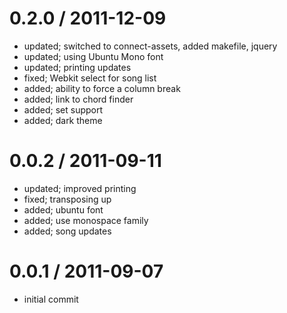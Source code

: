 
0.2.0 / 2011-12-09 
==================

  * updated; switched to connect-assets, added makefile, jquery
  * updated; using Ubuntu Mono font
  * updated; printing updates
  * fixed; Webkit select for song list
  * added; ability to force a column break
  * added; link to chord finder
  * added; set support
  * added; dark theme

0.0.2 / 2011-09-11 
==================

  * updated; improved printing
  * fixed; transposing up
  * added; ubuntu font
  * added; use monospace family
  * added; song updates

0.0.1 / 2011-09-07 
==================

  * initial commit
